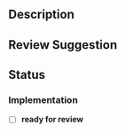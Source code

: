 ## Description
<!-- What is the overall goal of your pull request? -->
<!-- What is the context of your pull request? -->
<!-- What are the related issues and pull requests? -->

## Review Suggestion
<!-- How should the reviewers get started on reviewing your pull request-->
<!-- How can the reviewers verify the pull request is working as expected -->

## Status

### Implementation
<!-- Add more TODOs before "ready for review", if any  -->
- [ ] **ready for review**